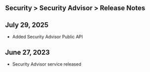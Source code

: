 ## Security > Security Advisor > Release Notes

## July 29, 2025
* Added Security Advisor Public API

## June 27, 2023
* Security Advisor service released
